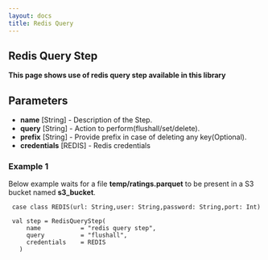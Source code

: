 ```yaml
---
layout: docs
title: Redis Query 
---
```


## Redis Query Step

**This page shows use of redis query step available in this library**

## Parameters
* **name** [String] - Description of the Step.
* **query** [String] - Action to perform(flushall/set/delete). 
* **prefix** [String] - Provide prefix in case of deleting any key(Optional).
* **credentials** [REDIS] - Redis credentials

### Example 1
Below example waits for a file **temp/ratings.parquet** to be present in a S3 bucket named **s3_bucket**. 

     case class REDIS(url: String,user: String,password: String,port: Int)
 
     val step = RedisQueryStep(
         name           = "redis query step",
         query          = "flushall",
         credentials    = REDIS
       )
